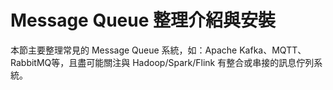 # Message Queue 整理介紹與安裝
本節主要整理常見的 Message Queue 系統，如：Apache Kafka、MQTT、RabbitMQ等，且盡可能關注與 Hadoop/Spark/Flink 有整合或串接的訊息佇列系統。
